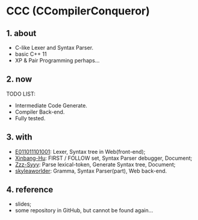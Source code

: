 # CCC (CCompilerConqueror)

## 1. about

* C-like Lexer and Syntax Parser.
* basic C++ 11
* XP & Pair Programming perhaps...

## 2. now

TODO LIST:

* Intermediate Code Generate.
* Compiler Back-end.
* Fully tested.

## 3. with

* [E011011101001](https://github.com/E011011101001): Lexer, Syntax tree in Web(front-end);
* [Xinbang-Hu](https://github.com/Xinbang-Hu): FIRST / FOLLOW set, Syntax Parser debugger, Document;
* [Zzz-Syyy](https://github.com/Zzz-Syyy): Parse lexical-token, Generate Syntax tree, Document;
* [skyleaworlder](https://github.com/skyleaworlder): Gramma, Syntax Parser(part), Web back-end.

## 4. reference

* slides;
* some repository in GitHub, but cannot be found again...
